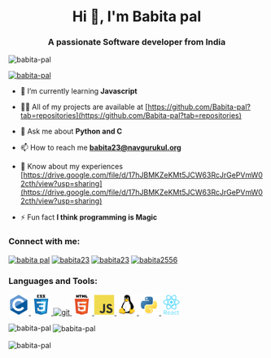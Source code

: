 <h1 align="center">Hi 👋, I'm Babita pal</h1>
<h3 align="center">A passionate Software developer from India</h3>

<p align="left"> <img src="https://komarev.com/ghpvc/?username=babita-pal&label=Profile%20views&color=0e75b6&style=flat" alt="babita-pal" /> </p>

<p align="left"> <a href="https://github.com/ryo-ma/github-profile-trophy"><img src="https://github-profile-trophy.vercel.app/?username=babita-pal" alt="babita-pal" /></a> </p>

- 🌱 I’m currently learning **Javascript**

- 👨‍💻 All of my projects are available at [https://github.com/Babita-pal?tab=repositories](https://github.com/Babita-pal?tab=repositories)

- 💬 Ask me about **Python and C**

- 📫 How to reach me **babita23@navgurukul.org**

- 📄 Know about my experiences [https://drive.google.com/file/d/17hJBMKZeKMt5JCW63RcJrGePVmW02cth/view?usp=sharing](https://drive.google.com/file/d/17hJBMKZeKMt5JCW63RcJrGePVmW02cth/view?usp=sharing)

- ⚡ Fun fact **I think programming is Magic**

<h3 align="left">Connect with me:</h3>
<p align="left">
<a href="https://linkedin.com/in/babita pal" target="blank"><img align="center" src="https://raw.githubusercontent.com/rahuldkjain/github-profile-readme-generator/master/src/images/icons/Social/linked-in-alt.svg" alt="babita pal" height="30" width="40" /></a>
<a href="https://www.codechef.com/users/babita23" target="blank"><img align="center" src="https://cdn.jsdelivr.net/npm/simple-icons@3.1.0/icons/codechef.svg" alt="babita23" height="30" width="40" /></a>
<a href="https://www.topcoder.com/members/babita23" target="blank"><img align="center" src="https://raw.githubusercontent.com/rahuldkjain/github-profile-readme-generator/master/src/images/icons/Social/topcoder.svg" alt="babita23" height="30" width="40" /></a>
<a href="https://discord.gg/babita2556" target="blank"><img align="center" src="https://raw.githubusercontent.com/rahuldkjain/github-profile-readme-generator/master/src/images/icons/Social/discord.svg" alt="babita2556" height="30" width="40" /></a>
</p>

<h3 align="left">Languages and Tools:</h3>
<p align="left"> <a href="https://www.cprogramming.com/" target="_blank" rel="noreferrer"> <img src="https://raw.githubusercontent.com/devicons/devicon/master/icons/c/c-original.svg" alt="c" width="40" height="40"/> </a> <a href="https://www.w3schools.com/css/" target="_blank" rel="noreferrer"> <img src="https://raw.githubusercontent.com/devicons/devicon/master/icons/css3/css3-original-wordmark.svg" alt="css3" width="40" height="40"/> </a> <a href="https://git-scm.com/" target="_blank" rel="noreferrer"> <img src="https://www.vectorlogo.zone/logos/git-scm/git-scm-icon.svg" alt="git" width="40" height="40"/> </a> <a href="https://www.w3.org/html/" target="_blank" rel="noreferrer"> <img src="https://raw.githubusercontent.com/devicons/devicon/master/icons/html5/html5-original-wordmark.svg" alt="html5" width="40" height="40"/> </a> <a href="https://developer.mozilla.org/en-US/docs/Web/JavaScript" target="_blank" rel="noreferrer"> <img src="https://raw.githubusercontent.com/devicons/devicon/master/icons/javascript/javascript-original.svg" alt="javascript" width="40" height="40"/> </a> <a href="https://www.linux.org/" target="_blank" rel="noreferrer"> <img src="https://raw.githubusercontent.com/devicons/devicon/master/icons/linux/linux-original.svg" alt="linux" width="40" height="40"/> </a> <a href="https://www.python.org" target="_blank" rel="noreferrer"> <img src="https://raw.githubusercontent.com/devicons/devicon/master/icons/python/python-original.svg" alt="python" width="40" height="40"/> </a> <a href="https://reactjs.org/" target="_blank" rel="noreferrer"> <img src="https://raw.githubusercontent.com/devicons/devicon/master/icons/react/react-original-wordmark.svg" alt="react" width="40" height="40"/> </a> </p>

<p><img align="left" src="https://github-readme-stats.vercel.app/api/top-langs?username=babita-pal&show_icons=true&locale=en&layout=compact" alt="babita-pal" /></p>

<p>&nbsp;<img align="center" src="https://github-readme-stats.vercel.app/api?username=babita-pal&show_icons=true&locale=en" alt="babita-pal" /></p>

<p><img align="center" src="https://github-readme-streak-stats.herokuapp.com/?user=babita-pal&" alt="babita-pal" /></p>
